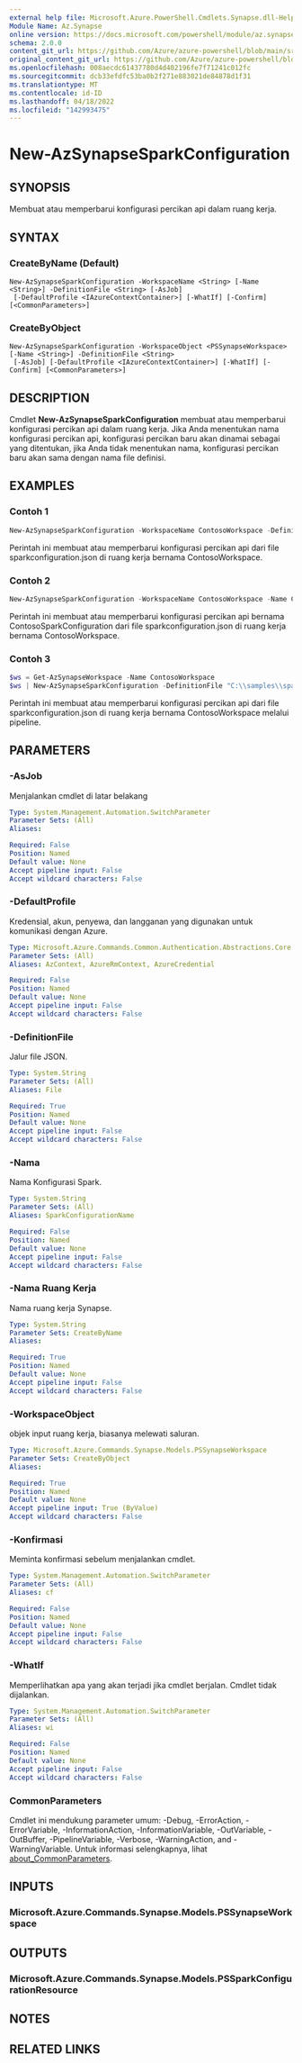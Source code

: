 ```yaml
---
external help file: Microsoft.Azure.PowerShell.Cmdlets.Synapse.dll-Help.xml
Module Name: Az.Synapse
online version: https://docs.microsoft.com/powershell/module/az.synapse/new-azsynapsesparkconfiguration
schema: 2.0.0
content_git_url: https://github.com/Azure/azure-powershell/blob/main/src/Synapse/Synapse/help/New-AzSynapseSparkConfiguration.md
original_content_git_url: https://github.com/Azure/azure-powershell/blob/main/src/Synapse/Synapse/help/New-AzSynapseSparkConfiguration.md
ms.openlocfilehash: 008aecdc61437780d4d402196fe7f71241c012fc
ms.sourcegitcommit: dcb33efdfc53ba0b2f271e883021de84878d1f31
ms.translationtype: MT
ms.contentlocale: id-ID
ms.lasthandoff: 04/18/2022
ms.locfileid: "142993475"
---
```

# New-AzSynapseSparkConfiguration

## SYNOPSIS
Membuat atau memperbarui konfigurasi percikan api dalam ruang kerja.

## SYNTAX

### CreateByName (Default)
```
New-AzSynapseSparkConfiguration -WorkspaceName <String> [-Name <String>] -DefinitionFile <String> [-AsJob]
 [-DefaultProfile <IAzureContextContainer>] [-WhatIf] [-Confirm] [<CommonParameters>]
```

### CreateByObject
```
New-AzSynapseSparkConfiguration -WorkspaceObject <PSSynapseWorkspace> [-Name <String>] -DefinitionFile <String>
 [-AsJob] [-DefaultProfile <IAzureContextContainer>] [-WhatIf] [-Confirm] [<CommonParameters>]
```

## DESCRIPTION
Cmdlet **New-AzSynapseSparkConfiguration** membuat atau memperbarui konfigurasi percikan api dalam ruang kerja.
Jika Anda menentukan nama konfigurasi percikan api, konfigurasi percikan baru akan dinamai sebagai yang ditentukan, jika Anda tidak menentukan nama, konfigurasi percikan baru akan sama dengan nama file definisi.

## EXAMPLES

### Contoh 1
```powershell
New-AzSynapseSparkConfiguration -WorkspaceName ContosoWorkspace -DefinitionFile "C:\\samples\\sparkconfiguration.json"
```

Perintah ini membuat atau memperbarui konfigurasi percikan api dari file sparkconfiguration.json di ruang kerja bernama ContosoWorkspace.

### Contoh 2
```powershell
New-AzSynapseSparkConfiguration -WorkspaceName ContosoWorkspace -Name ContosoSparkConfiguration -DefinitionFile "C:\\samples\\sparkconfiguration.json"
```

Perintah ini membuat atau memperbarui konfigurasi percikan api bernama ContosoSparkConfiguration dari file sparkconfiguration.json di ruang kerja bernama ContosoWorkspace.

### Contoh 3
```powershell
$ws = Get-AzSynapseWorkspace -Name ContosoWorkspace
$ws | New-AzSynapseSparkConfiguration -DefinitionFile "C:\\samples\\sparkconfiguration.json"
```

Perintah ini membuat atau memperbarui konfigurasi percikan api dari file sparkconfiguration.json di ruang kerja bernama ContosoWorkspace melalui pipeline.

## PARAMETERS

### -AsJob
Menjalankan cmdlet di latar belakang

```yaml
Type: System.Management.Automation.SwitchParameter
Parameter Sets: (All)
Aliases:

Required: False
Position: Named
Default value: None
Accept pipeline input: False
Accept wildcard characters: False
```

### -DefaultProfile
Kredensial, akun, penyewa, dan langganan yang digunakan untuk komunikasi dengan Azure.

```yaml
Type: Microsoft.Azure.Commands.Common.Authentication.Abstractions.Core.IAzureContextContainer
Parameter Sets: (All)
Aliases: AzContext, AzureRmContext, AzureCredential

Required: False
Position: Named
Default value: None
Accept pipeline input: False
Accept wildcard characters: False
```

### -DefinitionFile
Jalur file JSON.

```yaml
Type: System.String
Parameter Sets: (All)
Aliases: File

Required: True
Position: Named
Default value: None
Accept pipeline input: False
Accept wildcard characters: False
```

### -Nama
Nama Konfigurasi Spark.

```yaml
Type: System.String
Parameter Sets: (All)
Aliases: SparkConfigurationName

Required: False
Position: Named
Default value: None
Accept pipeline input: False
Accept wildcard characters: False
```

### -Nama Ruang Kerja
Nama ruang kerja Synapse.

```yaml
Type: System.String
Parameter Sets: CreateByName
Aliases:

Required: True
Position: Named
Default value: None
Accept pipeline input: False
Accept wildcard characters: False
```

### -WorkspaceObject
objek input ruang kerja, biasanya melewati saluran.

```yaml
Type: Microsoft.Azure.Commands.Synapse.Models.PSSynapseWorkspace
Parameter Sets: CreateByObject
Aliases:

Required: True
Position: Named
Default value: None
Accept pipeline input: True (ByValue)
Accept wildcard characters: False
```

### -Konfirmasi
Meminta konfirmasi sebelum menjalankan cmdlet.

```yaml
Type: System.Management.Automation.SwitchParameter
Parameter Sets: (All)
Aliases: cf

Required: False
Position: Named
Default value: None
Accept pipeline input: False
Accept wildcard characters: False
```

### -WhatIf
Memperlihatkan apa yang akan terjadi jika cmdlet berjalan.
Cmdlet tidak dijalankan.

```yaml
Type: System.Management.Automation.SwitchParameter
Parameter Sets: (All)
Aliases: wi

Required: False
Position: Named
Default value: None
Accept pipeline input: False
Accept wildcard characters: False
```

### CommonParameters
Cmdlet ini mendukung parameter umum: -Debug, -ErrorAction, -ErrorVariable, -InformationAction, -InformationVariable, -OutVariable, -OutBuffer, -PipelineVariable, -Verbose, -WarningAction, and -WarningVariable. Untuk informasi selengkapnya, lihat [about_CommonParameters](http://go.microsoft.com/fwlink/?LinkID=113216).

## INPUTS

### Microsoft.Azure.Commands.Synapse.Models.PSSynapseWorkspace

## OUTPUTS

### Microsoft.Azure.Commands.Synapse.Models.PSSparkConfigurationResource

## NOTES

## RELATED LINKS
